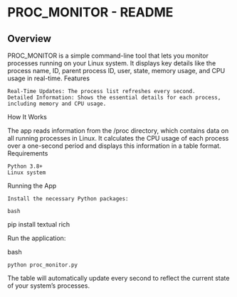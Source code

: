 # PROC_MONITOR - README
## Overview

PROC_MONITOR is a simple command-line tool that lets you monitor processes running on your Linux system. It displays key details like the process name, ID, parent process ID, user, state, memory usage, and CPU usage in real-time.
Features

    Real-Time Updates: The process list refreshes every second.
    Detailed Information: Shows the essential details for each process, including memory and CPU usage.

How It Works

The app reads information from the /proc directory, which contains data on all running processes in Linux. It calculates the CPU usage of each process over a one-second period and displays this information in a table format.
Requirements

    Python 3.8+
    Linux system

Running the App

    Install the necessary Python packages:

    bash

pip install textual rich

Run the application:

bash

    python proc_monitor.py

The table will automatically update every second to reflect the current state of your system’s processes.
